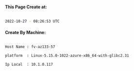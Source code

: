 
   
#### This Page Create at:

```bash

2022-10-27 - 08:26:53 UTC

```

#### Create By Machine:

```bash

Host Name : fv-az133-57

platform  : Linux-5.15.0-1022-azure-x86_64-with-glibc2.31

Ip Local  : 10.1.0.117

```

